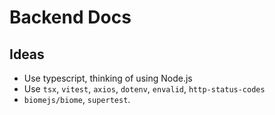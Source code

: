 # Backend Docs

## Ideas

- Use typescript, thinking of using Node.js
- Use `tsx`, `vitest`, `axios`, `dotenv`, `envalid`, `http-status-codes`
- `biomejs/biome`, `supertest`.
